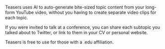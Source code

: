 Teasers uses AI to auto-generate bite-sized topic content from your long-form YouTube video, without you having to create separate video clips for each topic.

If you were invited to talk at a conference, you can share each subtopic you talked about to Twitter, or link to them in your CV or personal website.

Teasers is free to use for those with a .edu affiliation.
